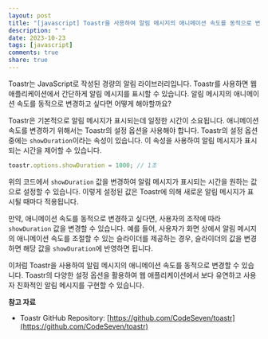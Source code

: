 ```yaml
---
layout: post
title: "[javascript] Toastr을 사용하여 알림 메시지의 애니메이션 속도를 동적으로 변경할 수 있나요?"
description: " "
date: 2023-10-23
tags: [javascript]
comments: true
share: true
---
```


Toastr는 JavaScript로 작성된 경량의 알림 라이브러리입니다. Toastr를 사용하면 웹 애플리케이션에서 간단하게 알림 메시지를 표시할 수 있습니다. 알림 메시지의 애니메이션 속도를 동적으로 변경하고 싶다면 어떻게 해야할까요?

Toastr은 기본적으로 알림 메시지가 표시되는데 일정한 시간이 소요됩니다. 애니메이션 속도를 변경하기 위해서는 Toastr의 설정 옵션을 사용해야 합니다. Toastr의 설정 옵션 중에는 `showDuration`이라는 속성이 있습니다. 이 속성을 사용하여 알림 메시지가 표시되는 시간을 제어할 수 있습니다.

```javascript
toastr.options.showDuration = 1000; // 1초
```

위의 코드에서 `showDuration` 값을 변경하여 알림 메시지가 표시되는 시간을 원하는 값으로 설정할 수 있습니다. 이렇게 설정된 값은 Toastr에 의해 새로운 알림 메시지가 표시될 때마다 적용됩니다.

만약, 애니메이션 속도를 동적으로 변경하고 싶다면, 사용자의 조작에 따라 `showDuration` 값을 변경할 수 있습니다. 예를 들어, 사용자가 화면 상에서 알림 메시지의 애니메이션 속도를 조절할 수 있는 슬라이더를 제공하는 경우, 슬라이더의 값을 변경하면 해당 값을 `showDuration`에 반영하면 됩니다.

이처럼 Toastr을 사용하여 알림 메시지의 애니메이션 속도를 동적으로 변경할 수 있습니다. Toastr의 다양한 설정 옵션을 활용하여 웹 애플리케이션에서 보다 유연하고 사용자 친화적인 알림 메시지를 구현할 수 있습니다.

**참고 자료**
- Toastr GitHub Repository: [https://github.com/CodeSeven/toastr](https://github.com/CodeSeven/toastr)